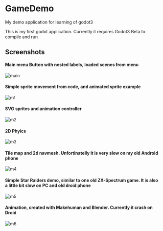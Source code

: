 # GameDemo
My demo application for learning of godot3

This is my first godot application. Currently it requires Godot3 Beta to compile and run

## Screenshots
#### Main menu Button with nested labels, loaded scenes from menu
![main](https://user-images.githubusercontent.com/7508341/33807009-b408c04a-ddd0-11e7-895d-840db078c025.PNG)

#### Simple sprite movement from code, and animated sprite example
![m1](https://user-images.githubusercontent.com/7508341/33807015-b815e622-ddd0-11e7-8a8c-a7a8ebecd0e8.PNG)

#### SVG sprites and animation controller
![m2](https://user-images.githubusercontent.com/7508341/33807016-baa4852e-ddd0-11e7-8e5b-d0c569e1e6e3.png)

#### 2D Phyics
![m3](https://user-images.githubusercontent.com/7508341/33807017-bd361afa-ddd0-11e7-8021-480a8eaa46c3.PNG)

#### Tile map and 2d navmesh. Unfortinatelly it is very slow on my old Android phone
![m4](https://user-images.githubusercontent.com/7508341/33807018-bfa5a382-ddd0-11e7-80e3-3ba271a37de0.PNG)

#### Simple Star Raiders demo, similar to one old ZX-Spectrum game. It is also a little bit slow on PC and old droid phone
![m5](https://user-images.githubusercontent.com/7508341/33807019-c23edd34-ddd0-11e7-89ce-d18da3f2ad41.PNG)

#### Animation, created with Makehuman and Blender. Currently it crash on Droid
![m6](https://user-images.githubusercontent.com/7508341/33807020-c42add50-ddd0-11e7-81c3-dff5701bb7f5.PNG)
